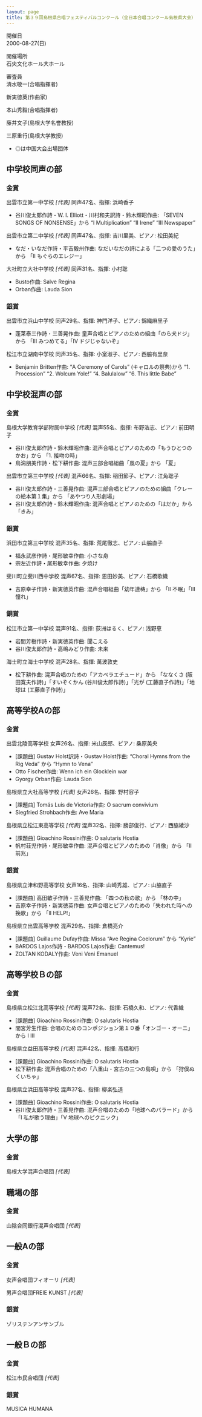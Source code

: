 ```yaml
---
layout: page
title: 第３９回島根県合唱フェスティバルコンクール（全日本合唱コンクール島根県大会）
---
```

開催日  
2000-08-27(日)

開催場所  
石央文化ホール大ホール

審査員  
清水敬一(合唱指揮者)

新実徳英(作曲家)

本山秀毅(合唱指揮者)

藤井文子(島根大学名誉教授)

三原重行(島根大学教授)

-   ◎は中国大会出場団体

中学校同声の部
--------------

### 金賞

<span class="choir-name">出雲市立第一中学校</span> *\[代表\]*
同声47名、指揮: 浜崎香子

-   谷川俊太郎作詩・W. I. Elliott・川村和夫訳詩・鈴木輝昭作曲: 「SEVEN SONGS OF NONSENSE」から “Ⅰ Multiplication” “Ⅱ Irene” “Ⅲ Newspaper”

<span class="choir-name">出雲市立第二中学校</span> *\[代表\]*
同声47名、指揮: 吉川里美、ピアノ: 松田美紀

-   なだ・いなだ作詩・平吉毅州作曲: なだいなだの詩による「二つの愛のうた」から 「Ⅱ もぐらのエレジー」

<span class="choir-name">大社町立大社中学校</span> *\[代表\]*
同声31名、指揮: 小村聡

-   Busto作曲: Salve Regina
-   Orban作曲: Lauda Sion

### 銀賞

<span class="choir-name">出雲市立浜山中学校</span>
同声29名、指揮: 神門洋子、ピアノ: 錦織麻里子

-   蓬莱泰三作詩・三善晃作曲: 童声合唱とピアノのための組曲「のら犬ドジ」から 「Ⅲ みつめてる」「Ⅳ ドジじゃないぞ」

<span class="choir-name">松江市立湖南中学校</span>
同声35名、指揮: 小室淑子、ピアノ: 西脇有里奈

-   Benjamin Britten作曲: “A Ceremony of Carols” (キャロルの祭典)から “1. Procession” “2. Wolcum Yole!” “4. Balulalow” “6. This little Babe”

中学校混声の部
--------------

### 金賞

<span class="choir-name">島根大学教育学部附属中学校</span> *\[代表\]*
混声55名、指揮: 布野浩志、ピアノ: 前田明子

-   谷川俊太郎作詩・鈴木輝昭作曲: 混声合唱とピアノのための「もうひとつのかお」から 「1. 接吻の時」
-   鳥潟朋美作詩・松下耕作曲: 混声三部合唱組曲「風の夏」から 「夏」

<span class="choir-name">出雲市立第三中学校</span> *\[代表\]*
混声66名、指揮: 稲田節子、ピアノ: 江角聡子

-   谷川俊太郎作詩・三善晃作曲: 混声三部合唱とピアノのための組曲「クレーの絵本第１集」から 「あやつり人形劇場」
-   谷川俊太郎作詩・鈴木輝昭作曲: 混声合唱とピアノのための「はだか」から 「きみ」

### 銀賞

<span class="choir-name">浜田市立第三中学校</span>
混声35名、指揮: 荒尾徹志、ピアノ: 山脇直子

-   福永武彦作詩・尾形敏幸作曲: 小さな舟
-   宗左近作詩・尾形敏幸作曲: 夕焼け

<span class="choir-name">斐川町立斐川西中学校</span>
混声67名、指揮: 恩田妙美、ピアノ: 石橋歌織

-   吉原幸子作詩・新実徳英作曲: 混声合唱組曲「幼年連梼」から 「Ⅱ 不眠」「Ⅲ 憧れ」

### 銅賞

<span class="choir-name">松江市立第一中学校</span>
混声91名、指揮: 荻洲はるく、ピアノ: 浅野恵

-   岩間芳樹作詩・新実徳英作曲: 聞こえる
-   谷川俊太郎作詩・高嶋みどり作曲: 未来

<span class="choir-name">海士町立海士中学校</span>
混声28名、指揮: 萬波敦史

-   松下耕作曲: 混声合唱のための「アカペラエチュード」から 「ななくさ (阪田寛夫作詩)」「すいぞくかん (谷川俊太郎作詩)」「光が (工藤直子作詩)」「地球は (工藤直子作詩)」

高等学校Aの部
-------------

### 金賞

<span class="choir-name">出雲北陵高等学校</span>
女声26名、指揮: 米山辰郎、ピアノ: 桑原美央

-   \[課題曲\] Gustav Holst訳詩・Gustav Holst作曲: “Choral Hymns from the Rig Veda” から “Hymn to Vena”
-   Otto Fischer作曲: Wenn ich ein Glocklein war
-   Gyorgy Orban作曲: Lauda Sion

<span class="choir-name">島根県立大社高等学校</span> *\[代表\]*
女声26名、指揮: 野村容子

-   \[課題曲\] Tomás Luis de Victoria作曲: O sacrum convivium
-   Siegfried Strohbach作曲: Ave Maria

<span class="choir-name">島根県立松江東高等学校</span> *\[代表\]*
混声32名、指揮: 勝部俊行、ピアノ: 西脇綾沙

-   \[課題曲\] Gioachino Rossini作曲: O salutaris Hostia
-   帆村荘児作詩・尾形敏幸作曲: 混声合唱とピアノのための「肖像」から 「Ⅱ 前兆」

### 銀賞

<span class="choir-name">島根県立津和野高等学校</span>
女声16名、指揮: 山崎秀雄、ピアノ: 山脇直子

-   \[課題曲\] 高田敏子作詩・三善晃作曲: 「四つの秋の歌」から 「林の中」
-   吉原幸子作詩・新実徳英作曲: 女声合唱とピアノのための「失われた時への挽歌」から 「Ⅱ HELP!」

<span class="choir-name">島根県立出雲高等学校</span>
混声29名、指揮: 倉橋亮介

-   \[課題曲\] Guillaume Dufay作曲: Missa “Ave Regina Coelorum” から “Kyrie”
-   BARDOS Lajos作詩・BARDOS Lajos作曲: Cantemus!
-   ZOLTAN KODALY作曲: Veni Veni Emanuel

高等学校Ｂの部
--------------

### 金賞

<span class="choir-name">島根県立松江北高等学校</span> *\[代表\]*
混声72名、指揮: 石橋久和、ピアノ: 代香織

-   \[課題曲\] Gioachino Rossini作曲: O salutaris Hostia
-   間宮芳生作曲: 合唱のためのコンポジション第１０番「オンゴー・オーニ」から Ⅰ Ⅲ

<span class="choir-name">島根県立益田高等学校</span> *\[代表\]*
混声42名、指揮: 高橋和行

-   \[課題曲\] Gioachino Rossini作曲: O salutaris Hostia
-   松下耕作曲: 混声合唱のための「八重山・宮古の三つの島唄」から 「狩俣ぬくいちゃ」

<span class="choir-name">島根県立浜田高等学校</span>
混声37名、指揮: 柳楽弘道

-   \[課題曲\] Gioachino Rossini作曲: O salutaris Hostia
-   谷川俊太郎作詩・三善晃作曲: 混声合唱のための「地球へのバラード」から 「Ⅰ 私が歌う理由」「Ⅴ 地球へのピクニック」

大学の部
--------

### 金賞

<span class="choir-name">島根大学混声合唱団</span>
*\[代表\]*

職場の部
--------

### 金賞

<span class="choir-name">山陰合同銀行混声合唱団</span>
*\[代表\]*

一般Aの部
---------

### 金賞

<span class="choir-name">女声合唱団フィオーリ</span>
*\[代表\]*

<span class="choir-name">男声合唱団FREIE KUNST</span>
*\[代表\]*

### 銀賞

<span class="choir-name">ゾリステンアンサンブル</span>

一般Ｂの部
----------

### 金賞

<span class="choir-name">松江市民合唱団</span>
*\[代表\]*

### 銀賞

<span class="choir-name">MUSICA HUMANA</span>

